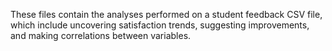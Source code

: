 These files contain the analyses performed on a student feedback CSV file, which include uncovering satisfaction trends, suggesting improvements, and making correlations between variables.
